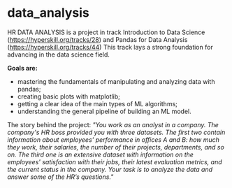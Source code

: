 # data_analysis
HR DATA ANALYSIS is a project in track Introduction to Data Science (https://hyperskill.org/tracks/28) and Pandas for Data Analysis (https://hyperskill.org/tracks/44)
This track lays a strong foundation for advancing in the data science field.

**Goals are:**
- mastering the fundamentals of manipulating and analyzing data with pandas; 
- creating basic plots with matplotlib; 
- getting a clear idea of the main types of ML algorithms;
- understanding the general pipeline of building an ML model.

The story behind the project:
_"You work as an analyst in a company. The company's HR boss provided you with three datasets. The first two contain information about employees' performance in offices A and B: how much they work, their salaries, the number of their projects, departments, and so on. The third one is an extensive dataset with information on the employees' satisfaction with their jobs, their latest evaluation metrics, and the current status in the company. Your task is to analyze the data and answer some of the HR’s questions."_
